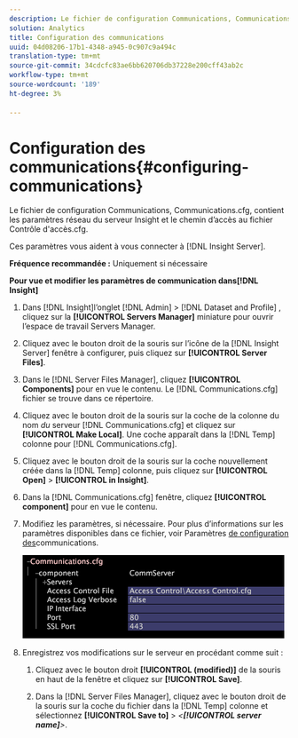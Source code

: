 ```yaml
---
description: Le fichier de configuration Communications, Communications.cfg, contient les paramètres réseau du serveur Insight et le chemin d’accès au fichier Contrôle d'accès.cfg.
solution: Analytics
title: Configuration des communications
uuid: 04d08206-17b1-4348-a945-0c907c9a494c
translation-type: tm+mt
source-git-commit: 34cdcfc83ae6bb620706db37228e200cff43ab2c
workflow-type: tm+mt
source-wordcount: '189'
ht-degree: 3%

---
```



# Configuration des communications{#configuring-communications}

Le fichier de configuration Communications, Communications.cfg, contient les paramètres réseau du serveur Insight et le chemin d’accès au fichier Contrôle d&#39;accès.cfg.

Ces paramètres vous aident à vous connecter à [!DNL Insight Server].

**Fréquence recommandée :** Uniquement si nécessaire

**Pour vue et modifier les paramètres de communication dans[!DNL Insight]**

1. Dans [!DNL Insight]l’onglet [!DNL Admin] > [!DNL Dataset and Profile] , cliquez sur la **[!UICONTROL Servers Manager]** miniature pour ouvrir l’espace de travail Servers Manager.
1. Cliquez avec le bouton droit de la souris sur l’icône de la [!DNL Insight Server] fenêtre à configurer, puis cliquez sur **[!UICONTROL Server Files]**.
1. Dans le [!DNL Server Files Manager], cliquez **[!UICONTROL Components]** pour en vue le contenu. Le [!DNL Communications.cfg] fichier se trouve dans ce répertoire.
1. Cliquez avec le bouton droit de la souris sur la coche de la colonne du nom *du* serveur [!DNL Communications.cfg] et cliquez sur **[!UICONTROL Make Local]**. Une coche apparaît dans la [!DNL Temp] colonne pour [!DNL Communications.cfg].
1. Cliquez avec le bouton droit de la souris sur la coche nouvellement créée dans la [!DNL Temp] colonne, puis cliquez sur **[!UICONTROL Open]** > **[!UICONTROL in Insight]**.
1. Dans la [!DNL Communications.cfg] fenêtre, cliquez **[!UICONTROL component]** pour en vue le contenu.
1. Modifiez les paramètres, si nécessaire. Pour plus d’informations sur les paramètres disponibles dans ce fichier, voir Paramètres [de configuration des](../../../home/c-inst-svr/c-cfg-stgs-ref/c-comm-cfg-stgs.md#concept-aed00587c7a1432fb487bd154aaea6b1)communications.

   ![Infos sur l’étape](assets/cfg_communications_examplevalues.png)

1. Enregistrez vos modifications sur le serveur en procédant comme suit :

   1. Cliquez avec le bouton droit **[!UICONTROL (modified)]** de la souris en haut de la fenêtre et cliquez sur **[!UICONTROL Save]**.

   1. Dans la [!DNL Server Files Manager], cliquez avec le bouton droit de la souris sur la coche du fichier dans la [!DNL Temp] colonne et sélectionnez **[!UICONTROL Save to]** > *&lt;**[!UICONTROL server name]**>*.

